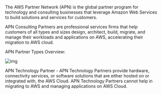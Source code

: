 The AWS Partner Network (APN) is the global partner program for technology and consulting businesses that leverage Amazon Web Services to build solutions and services for customers.

APN Consulting Partners are professional services firms that help customers of all types and sizes design, architect, build, migrate, and manage their workloads and applications on AWS, accelerating their migration to AWS cloud.

APN Partner Types Overview:

![img](https://assets-pt.media.datacumulus.com/aws-clf-pt/assets/pt1-q1-i1.jpg)

APN Technology Partner - APN Technology Partners provide hardware, connectivity services, or software solutions that are either hosted on or integrated with, the AWS Cloud. APN Technology Partners cannot help in migrating to AWS and managing applications on AWS Cloud.
